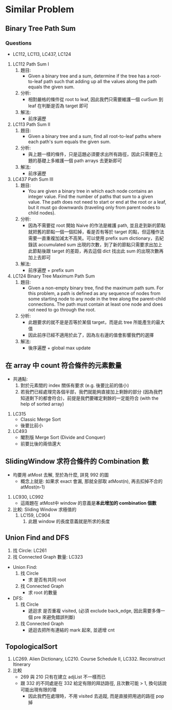 # Similar Problem

## Binary Tree Path Sum
### Questions
- LC112, LC113, LC437, LC124

1. LC112 Path Sum I
    1. 題目:
        - Given a binary tree and a sum, determine if the tree has a root-to-leaf path such that adding up all the values along the path equals the given sum.
    2. 分析:
        - 相對嚴格的條件從 root to leaf, 因此我們只需要維護一個 curSum 到 leaf 在判斷是否為 target 即可
    3. 解法:
        - 前序遍歷
2. LC113 Path Sum II
    1. 題目:
        - Given a binary tree and a sum, find all root-to-leaf paths where each path's sum equals the given sum.
    2. 分析:
        - 與上題一樣的條件，只是這題必須要求出所有路徑，因此只需要在上題的基礎上多維護一個 path arrays 去更新即可
    3. 解法:
        - 前序遍歷
3. LC437 Path Sum III
    1. 題目:
        - You are given a binary tree in which each node contains an integer value. Find the number of paths that sum to a given value. The path does not need to start or end at the root or a leaf, but it must go downwards (traveling only from parent nodes to child nodes).
    2. 分析:
        - 因為不需要從 root 開始 Naive 的作法是維護 path, 並且走到新的節點就把舊的節點一個一個扣掉，看是否有等於 target 的點，但這種作法需要一直重複加減太不高笑。可以使用 prefix sum dictionary，去紀錄該 accumulated sum 出現的次數，到了新的節點只需要求出加上此節點後跟 target 的差距，再去這個 dict 找出此 sum 的出現次數再加上去即可
    3. 解法:
        - 前序遍歷 + prefix sum
4. LC124 Binary Tree Maximum Path Sum
    1. 題目:
        - Given a non-empty binary tree, find the maximum path sum. For this problem, a path is defined as any sequence of nodes from some starting node to any node in the tree along the parent-child connections. The path must contain at least one node and does not need to go through the root.
    2. 分析:
        - 此題要求的就不是是否等於某個 target，而是此 tree 所能產生的最大值
        - 因此前序已經不適用於此了，因為左右邊的值會影響我們的選擇
    3. 解法:
        - 後序遍歷 + global max update

## 在 array 中 count 符合條件的元素數量
- 共通點:
    1. 對於元素間的 index 關係有要求 (e.g. 後要比前的值小)
    2. 若我們已經處理完各個半部，我們就能夠直接加上剩餘的部分 (因為我們知道剩下的都會符合)，前提是我們要確定剩餘的一定能符合 (with the help of sorted array)

1. LC315
    - Classic Merge Sort
    - 後要比前小
2. LC493
    - 閹割版 Merge Sort (Divide and Conquer)
    - 前要比後的兩倍還大

## SlidingWindow 求符合條件的 Combination 數
- 均要用 atMost 去解, 至於為什麼, 詳見 992 的圖
    - 概念上就是: 如果求 exact 會漏, 那就全部取 atMost(n), 再去扣掉不合的 atMost(n-1)
1. LC930, LC992
    - 這兩題在 atMost中 window 的意義是**本此增加的 combination 個數**
2. 比較: Sliding Window 求極值的
    1. LC159, LC904
        1. 此題 window 的長度意義就是所求的長度

## Union Find and DFS
1. 找 Circle: LC261
2. 找 Connected Graph 數量: LC323

- Union Find:
    1. 找 Circle
        - 求 是否有共同 root
    2. 找 Connected Graph
        - 求 root 的數量
- DFS:
    1. 找 Circle
        - 遞迴求 是否重複 visited, (必須 exclude back_edge, 因此需要多傳一個 pre 來避免錯誤判斷)
    2. 找 Connected Graph
        - 遞迴去把所有連結的 mark 起來, 並遞增 cnt

## TopologicalSort
1. LC269. Alien Dictionary, LC210. Course Schedule II, LC332. Reconstruct Itinerary
2. 比較
    - 269 與 210 只有在建立 adjList 不一樣而已
    - 跟 332 的不同處是在 332 給定有限的拜訪路徑, 且次數可能 > 1, 換句話說可能出現有限的環
        - 因此我們在處理時，不用 visited 去追蹤, 而是直接把用過的路徑 pop 掉
